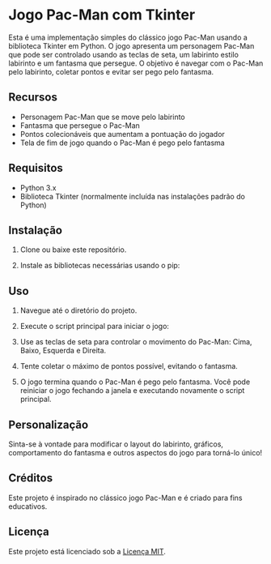 # Jogo Pac-Man com Tkinter

Esta é uma implementação simples do clássico jogo Pac-Man usando a biblioteca Tkinter em Python. O jogo apresenta um personagem Pac-Man que pode ser controlado usando as teclas de seta, um labirinto estilo labirinto e um fantasma que persegue. O objetivo é navegar com o Pac-Man pelo labirinto, coletar pontos e evitar ser pego pelo fantasma.

## Recursos

- Personagem Pac-Man que se move pelo labirinto
- Fantasma que persegue o Pac-Man
- Pontos colecionáveis que aumentam a pontuação do jogador
- Tela de fim de jogo quando o Pac-Man é pego pelo fantasma

## Requisitos

- Python 3.x
- Biblioteca Tkinter (normalmente incluída nas instalações padrão do Python)

## Instalação

1. Clone ou baixe este repositório.

2. Instale as bibliotecas necessárias usando o pip:

## Uso

1. Navegue até o diretório do projeto.

2. Execute o script principal para iniciar o jogo:


3. Use as teclas de seta para controlar o movimento do Pac-Man: Cima, Baixo, Esquerda e Direita.

4. Tente coletar o máximo de pontos possível, evitando o fantasma.

5. O jogo termina quando o Pac-Man é pego pelo fantasma. Você pode reiniciar o jogo fechando a janela e executando novamente o script principal.

## Personalização

Sinta-se à vontade para modificar o layout do labirinto, gráficos, comportamento do fantasma e outros aspectos do jogo para torná-lo único!

## Créditos

Este projeto é inspirado no clássico jogo Pac-Man e é criado para fins educativos.

## Licença

Este projeto está licenciado sob a [Licença MIT](LICENSE).
